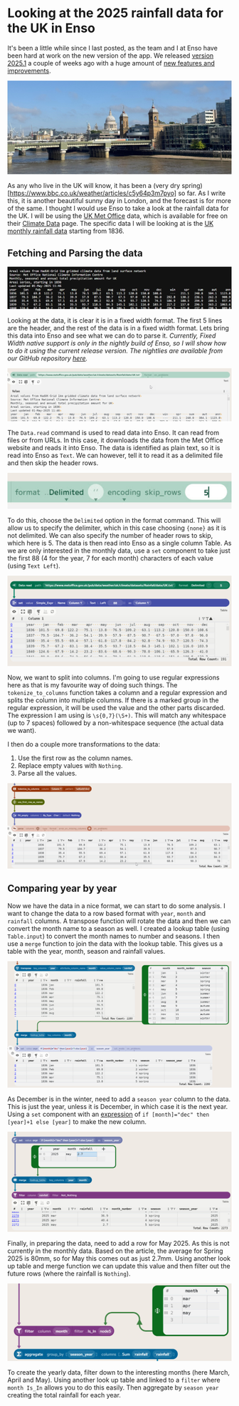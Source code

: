 # Looking at the 2025 rainfall data for the UK in Enso

It's been a little while since I last posted, as the team and I at Enso have been hard at work on the new version of the app. We released [version 2025.1](https://ensoanalytics.com/trial) a couple of weeks ago with a huge amount of [new features and improvements](https://community.ensoanalytics.com/c/what-is-new-in-enso/enso-analytics-2025-1-1-has-been-released).

![Sunny London](./london-sunny.jpg)

As any who live in the UK will know, it has been a (very dry spring)[https://www.bbc.co.uk/weather/articles/c5y64p3m7pyo] so far. As I write this, it is another beautiful sunny day in London, and the forecast is for more of the same. I thought I would use Enso to take a look at the rainfall data for the UK. I will be using the [UK Met Office](https://www.metoffice.gov.uk/) data, which is available for free on their [Climate Data](https://www.metoffice.gov.uk/research/climate/maps-and-data/data/historic-station-data) page. The specific data I will be looking at is the [UK monthly rainfall data](https://www.metoffice.gov.uk/research/climate/maps-and-data/uk-and-regional-series) starting from 1836.

## Fetching and Parsing the data

![Sample data](./data-sample.jpg)

Looking at the data, it is clear it is in a fixed width format. The first 5 lines are the header, and the rest of the data is in a fixed width format. Lets bring this data into Enso and see what we can do to parse it. *Currently, Fixed Width native support is only in the nightly  build of Enso, so I will show how to do it using the current release version. The nightlies are available from our GitHub repository [here](https://github.com/enso-org/enso/releases).* 

![Read data](./data-read.jpg)

The `Data.read` command is used to read data into Enso. It can read from files or from URLs. In this case, it downloads the data from the Met Office website and reads it into Enso. The data is identified as plain text, so it is read into Enso as `Text`. We can however, tell it to read it as a delimited file and then skip the header rows.

![Delimited configuration](./delimited-format.jpg)

To do this, choose the `Delimited` option in the format command. This will allow us to specify the delimiter, which in this case choosing `{none}` as it is not delimited. We can also specify the number of header rows to skip, which here is 5. The data is then read into Enso as a single column Table. As we are only interested in the monthly data, use a `set` component to take just the first 88 (4 for the year, 7 for each month) characters of each value (using `Text Left`).

![Delimited data](./delimited-data.jpg)

Now, we want to split into columns. I'm going to use regular expressions here as that is my favourite way of doing such things. The `tokenize_to_columns` function takes a column and a regular expression and splits the column into multiple columns. If there is a marked group in the regular expression, it will be used the value and the other parts discarded. The expression I am using is `\s{0,7}(\S+)`. This will match any whitespace (up to 7 spaces) followed by a non-whitespace sequence (the actual data we want).

I then do a couple more transformations to the data:

1. Use the first row as the column names.
2. Replace empty values with `Nothing`.
3. Parse all the values.

![Parsed data](./parsed-data.jpg)

## Comparing year by year

Now we have the data in a nice format, we can start to do some analysis. I want to change the data to a row based format with `year`, `month` and `rainfall` columns. A transpose function will rotate the data and then we can convert the month name to a season as well. I created a lookup table (using `Table.input`) to convert the month names to number and seasons. I then use a `merge` function to join the data with the lookup table. This gives us a table with the year, month, season and rainfall values.

![Structured data](./structured-data.jpg)

As December is in the winter, need to add a `season year` column to the data. This is just the year, unless it is December, in which case it is the next year. Using a `set` component with an [expression](https://help.enso.org/docs/using-enso/expression-syntax) of `if [month]="dec" then [year]+1 else [year]` to make the new column.

![Final Tidy](./final-tidy.jpg)

Finally, in preparing the data, need to add a row for May 2025. As this is not currently in the monthly data. Based on the article, the average for Spring 2025 is 80mm, so for May this comes out as just 2.7mm. Using another look up table and merge function we can update this value and then filter out the future rows (where the rainfall is `Nothing`).

![By Year](./by-year.jpg)

To create the yearly data, filter down to the interesting months (here March, April and May). Using another look up table and linked to a `filter` where `month Is_In` allows you to do this easily. Then aggregate by `season year` creating the total rainfall for each year.